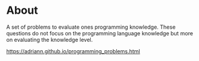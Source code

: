 # About

A set of problems to evaluate ones programming knowledge. These questions do
not focus on the programming language knowledge but more on evaluating
the knowledge level.


https://adriann.github.io/programming_problems.html
